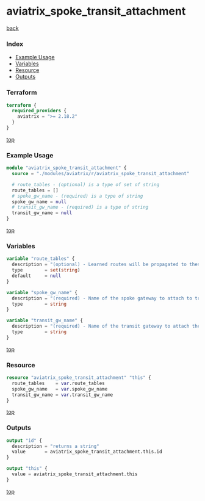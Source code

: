 # aviatrix_spoke_transit_attachment

[back](../aviatrix.md)

### Index

- [Example Usage](#example-usage)
- [Variables](#variables)
- [Resource](#resource)
- [Outputs](#outputs)

### Terraform

```terraform
terraform {
  required_providers {
    aviatrix = ">= 2.18.2"
  }
}
```

[top](#index)

### Example Usage

```terraform
module "aviatrix_spoke_transit_attachment" {
  source = "./modules/aviatrix/r/aviatrix_spoke_transit_attachment"

  # route_tables - (optional) is a type of set of string
  route_tables = []
  # spoke_gw_name - (required) is a type of string
  spoke_gw_name = null
  # transit_gw_name - (required) is a type of string
  transit_gw_name = null
}
```

[top](#index)

### Variables

```terraform
variable "route_tables" {
  description = "(optional) - Learned routes will be propagated to these route tables."
  type        = set(string)
  default     = null
}

variable "spoke_gw_name" {
  description = "(required) - Name of the spoke gateway to attach to transit network."
  type        = string
}

variable "transit_gw_name" {
  description = "(required) - Name of the transit gateway to attach the spoke gateway to."
  type        = string
}
```

[top](#index)

### Resource

```terraform
resource "aviatrix_spoke_transit_attachment" "this" {
  route_tables    = var.route_tables
  spoke_gw_name   = var.spoke_gw_name
  transit_gw_name = var.transit_gw_name
}
```

[top](#index)

### Outputs

```terraform
output "id" {
  description = "returns a string"
  value       = aviatrix_spoke_transit_attachment.this.id
}

output "this" {
  value = aviatrix_spoke_transit_attachment.this
}
```

[top](#index)